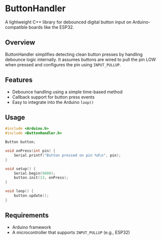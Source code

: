# ButtonHandler

A lightweight C++ library for debounced digital button input on Arduino-compatible boards like the ESP32.

## Overview

ButtonHandler simplifies detecting clean button presses by handling debounce logic internally. It assumes buttons are wired to pull the pin LOW when pressed and configures the pin using `INPUT_PULLUP`.

## Features

- Debounce handling using a simple time-based method
- Callback support for button press events
- Easy to integrate into the Arduino `loop()`

## Usage

```cpp
#include <Arduino.h>
#include <ButtonHandler.h>

Button button;

void onPress(int pin) {
    Serial.printf("Button pressed on pin %d\n", pin);
}

void setup() {
    Serial.begin(9600);
    button.init(13, onPress);
}

void loop() {
    button.update();
}
```

## Requirements

- Arduino framework
- A microcontroller that supports `INPUT_PULLUP` (e.g., ESP32)
